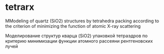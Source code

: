 # tetrarx

MModeling of quartz (SiO2) structures by tetrahedra packing 
according to the criterion of minimizing the function of atomic X-ray scattering

Моделирование структур кварца (SiO2) упаковкой тетраэдров
по критерию минимизации функции атомного рассеяни рентгеновских лучей 
